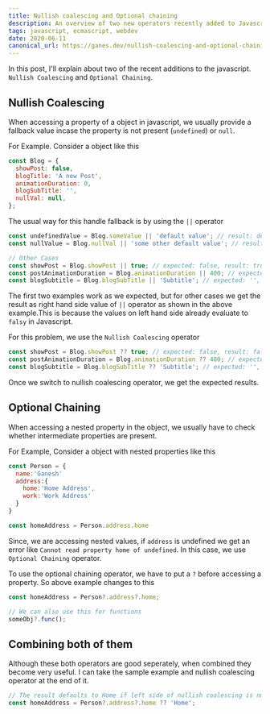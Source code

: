 ```yaml
---
title: Nullish coalescing and Optional chaining
description: An overview of two new operators recently added to Javascript
tags: javascript, ecmascript, webdev
date: 2020-06-11
canonical_url: https://ganes.dev/nullish-coalescing-and-optional-chaining/
---
```


In this post, I'll explain about two of the recent additions to the javascript. `Nullish Coalescing` and `Optional Chaining`.

## Nullish Coalescing

When accessing a property of a object in javascript, we usually provide a fallback value incase the property is not present (`undefined`) or `null`.

For Example. Consider a object like this

```js
const Blog = {
  showPost: false,
  blogTitle: 'A new Post',
  animationDuration: 0,
  blogSubTitle: '',
  nullVal: null,
};
```

The usual way for this handle fallback is by using the `||` operator

```js
const undefinedValue = Blog.someValue || 'default value'; // result: default value
const nullValue = Blog.nullVal || 'some other default value'; // result: some other default value

// Other Cases
const showPost = Blog.showPost || true; // expected: false, result: true
const postAnimationDuration = Blog.animationDuration || 400; // expected: 0, result: 400
const blogSubtitle = Blog.blogSubTitle || 'Subtitle'; // expected: '', result: Subtitle
```

The first two examples work as we expected, but for other cases we get the result as right hand side value of `||` operator as shown in the above example.This is because the values on left hand side already evaluate to `falsy` in Javascript.

For this problem, we use the `Nullish Coalescing` operator

```js
const showPost = Blog.showPost ?? true; // expected: false, result: false
const postAnimationDuration = Blog.animationDuration ?? 400; // expected: 0, result: 0
const blogSubtitle = Blog.blogSubTitle ?? 'Subtitle'; // expected: '', result: ''
```

Once we switch to nullish coalescing operator, we get the expected results.

## Optional Chaining

When accessing a nested property in the object, we usually have to check whether intermediate properties are present.

For Example, Consider a object with nested properties like this

```js
const Person = {
  name:'Ganesh'
  address:{
    home:'Home Address',
    work:'Work Address'
  }
}

const homeAddress = Person.address.home

```

Since, we are accessing nested values, if `address` is undefined we get an error like `Cannot read property home of undefined`. In this case, we use `Optional Chaining` operator.

To use the optional chaining operator, we have to put a `?` before accessing a property. So above example changes to this

```js
const homeAddress = Person?.address?.home;

// We can also use this for functions
someObj?.func();
```

## Combining both of them

Although these both operators are good seperately, when combined they become very useful.
I can take the sample example and nullish coalescing operator at the end of it.

```js
// The result defaults to Home if left side of nullish coalescing is null (or) undefined.
const homeAddress = Person?.address?.home ?? 'Home';
```
